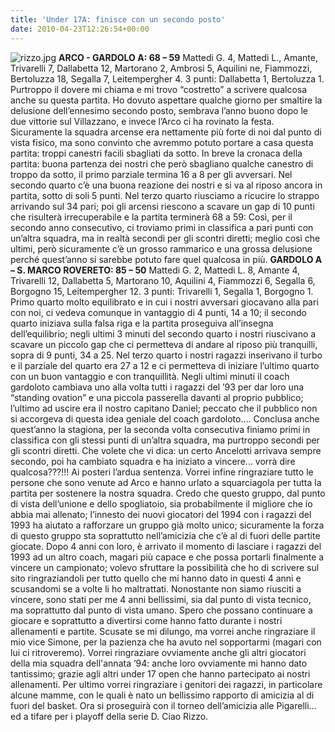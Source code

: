 ```yaml
---
title: 'Under 17A: finisce con un secondo posto'
date: 2010-04-23T12:26:54+00:00
---
```

![rizzo.jpg](http://www.basketgardolo.it/wp-content/uploads/2009/10/rizzo.jpg)
**ARCO - GARDOLO A: 68 – 59** Mattedi G. 4, Mattedi L., Amante, Trivarelli 7, Dallabetta 12, Martorano 2, Ambrosi 5, Aquilini ne, Fiammozzi, Bertoluzza 18, Segalla 7, Leitempergher 4. 3 punti: Dallabetta 1, Bertoluzza 1. Purtroppo il dovere mi chiama e mi trovo “costretto” a scrivere qualcosa anche su questa partita. Ho dovuto aspettare qualche giorno per smaltire la delusione dell’ennesimo secondo posto, sembrava l’anno buono dopo le due vittorie sul Villazzano, e invece l’Arco ci ha rovinato la festa. Sicuramente la squadra arcense era nettamente più forte di noi dal punto di vista fisico, ma sono convinto che avremmo potuto portare a casa questa partita: troppi canestri facili sbagliati da sotto.  In breve la cronaca della partita: buona partenza dei nostri che però sbagliano qualche canestro di troppo da sotto, il primo parziale termina 16 a 8 per gli avversari. Nel secondo quarto c’è una buona reazione dei nostri e si va al riposo ancora in partita, sotto di soli 5 punti. Nel terzo quarto riusciamo a ricucire lo strappo arrivando sul 34 pari; poi gli arcensi riescono a scavare un gap di 10 punti che risulterà irrecuperabile e la partita terminerà 68 a 59: Così, per il secondo anno consecutivo, ci troviamo primi in classifica a pari punti con un’altra squadra, ma in realtà secondi per gli scontri diretti; meglio così che ultimi, però sicuramente c’è un grosso rammarico e una grossa delusione perché quest’anno si sarebbe potuto fare quel qualcosa in più.
**GARDOLO A – S. MARCO ROVERETO: 85 – 50** Mattedi G. 2, Mattedi L. 8, Amante 4, Trivarelli 12, Dallabetta 5, Martorano 10, Aquilini 4, Fiammozzi 6, Segalla 6, Borgogno 15, Leitempergher 12. 3 punti: Trivarelli 1, Segalla 1, Borgogno 1. Primo quarto molto equilibrato e in cui i nostri avversari giocavano alla pari con noi, ci vedeva comunque in vantaggio di 4 punti, 14 a 10; il secondo quarto iniziava sulla falsa riga e la partita proseguiva all’insegna dell’equilibrio; negli ultimi 3 minuti del secondo quarto i nostri riuscivano a scavare un piccolo gap che ci permetteva di andare al riposo più tranquilli, sopra di 9 punti, 34 a 25. Nel terzo quarto i nostri ragazzi inserivano il turbo e il parziale del quarto era 27 a 12 e ci permetteva di iniziare l’ultimo quarto con un buon vantaggio e con tranquillità. Negli ultimi minuti il coach gardoloto cambiava uno alla volta tutti i ragazzi del ’93 per dar loro una “standing ovation” e una piccola passerella davanti al proprio pubblico; l’ultimo ad uscire era il nostro capitano Daniel; peccato che il pubblico non si accorgeva di questa idea geniale del coach gardoloto…. Conclusa anche quest’anno la stagiona, per la seconda volta consecutiva finiamo primi in classifica con gli stessi punti di un’altra squadra, ma purtroppo secondi per gli scontri diretti. Che volete che vi dica: un certo Ancelotti arrivava sempre secondo, poi ha cambiato squadra e ha iniziato a vincere… vorrà dire qualcosa???!!! Ai posteri l’ardua sentenza. Vorrei infine ringraziare tutto le persone che sono venute ad Arco e hanno urlato a squarciagola per tutta la partita per sostenere la nostra squadra. Credo che questo gruppo, dal punto di vista dell’unione e dello spogliatoio, sia probabilmente il migliore che io abbia mai allenato; l’innesto dei nuovi giocatori del 1994 con i ragazzi del 1993 ha aiutato a rafforzare un gruppo già molto unico; sicuramente la forza di questo gruppo sta soprattutto nell’amicizia che c’è al di fuori delle partite giocate. Dopo 4 anni con loro, è arrivato il momento di lasciare i ragazzi del 1993 ad un altro coach, magari più capace e che possa portarli finalmente a vincere un campionato; volevo sfruttare la possibilità che ho di scrivere sul sito ringraziandoli per tutto quello che mi hanno dato in questi 4 anni e scusandomi se a volte li ho maltrattati. Nonostante non siamo riusciti a vincere, sono stati per me 4 anni bellissimi, sia dal punto di vista tecnico, ma soprattutto dal punto di vista umano. Spero che possano continuare a giocare e soprattutto a divertirsi come hanno fatto durante i nostri allenamenti e partite. Scusate se mi dilungo, ma vorrei anche ringraziare il mio vice Simone, per la pazienza che ha avuto nel sopportarmi (magari con lui ci ritroveremo). Vorrei ringraziare ovviamente anche gli altri giocatori della mia squadra dell'annata ’94: anche loro ovviamente mi hanno dato tantissimo; grazie agli altri under 17 open che hanno partecipato ai nostri allenamenti. Per ultimo vorrei ringraziare i genitori dei ragazzi, in particolare alcune mamme, con le quali è nato un bellissimo rapporto di amicizia al di fuori del basket. Ora si proseguirà con il torneo dell’amicizia alle Pigarelli… ed a tifare per i playoff della serie D. Ciao Rizzo.